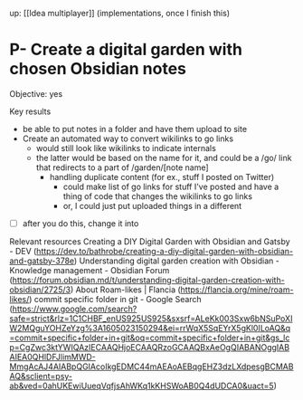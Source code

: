 up: [[Idea multiplayer]] (implementations, once I finish this)
# P- Create a digital garden with chosen Obsidian notes

Objective: yes

Key results
- be able to put notes in a folder and have them upload to site
- Create an automated way to convert wikilinks to go links
	- would still look like wikilinks to indicate internals
	- the latter would be based on the name for it, and could be a /go/ link that redirects to a part of /garden/[note name]
		- handling duplicate content (for ex., stuff I posted on Twitter)
			- could make list of go links for stuff I've posted and have a thing of code that changes the wikilinks to go links
			- or, I could just put uploaded things in a different


- [ ] after you do this, change it into 

Relevant resources
Creating a DIY Digital Garden with Obsidian and Gatsby - DEV (https://dev.to/bathrobe/creating-a-diy-digital-garden-with-obsidian-and-gatsby-378e)
Understanding digital garden creation with Obsidian - Knowledge management - Obsidian Forum (https://forum.obsidian.md/t/understanding-digital-garden-creation-with-obsidian/2725/3)
About Roam-likes | Flancia (https://flancia.org/mine/roam-likes/)
	commit specific folder in git - Google Search (https://www.google.com/search?safe=strict&rlz=1C1CHBF_enUS925US925&sxsrf=ALeKk003Sxw6bNSuPoXIW2MQguYOHZeYzg%3A1605023150294&ei=rrWqX5SqEYrX5gKl0ILoAQ&q=commit+specific+folder+in+git&oq=commit+specific+folder+in+git&gs_lcp=CgZwc3ktYWIQAzIECAAQHjoECAAQRzoGCAAQBxAeOgQIABANOggIABAIEA0QHlDFJlimMWD-MmgAcAJ4AIABpQGIAcoIkgEDMC44mAEAoAEBqgEHZ3dzLXdpesgBCMABAQ&sclient=psy-ab&ved=0ahUKEwiUueqVqfjsAhWKq1kKHSWoAB0Q4dUDCA0&uact=5)
